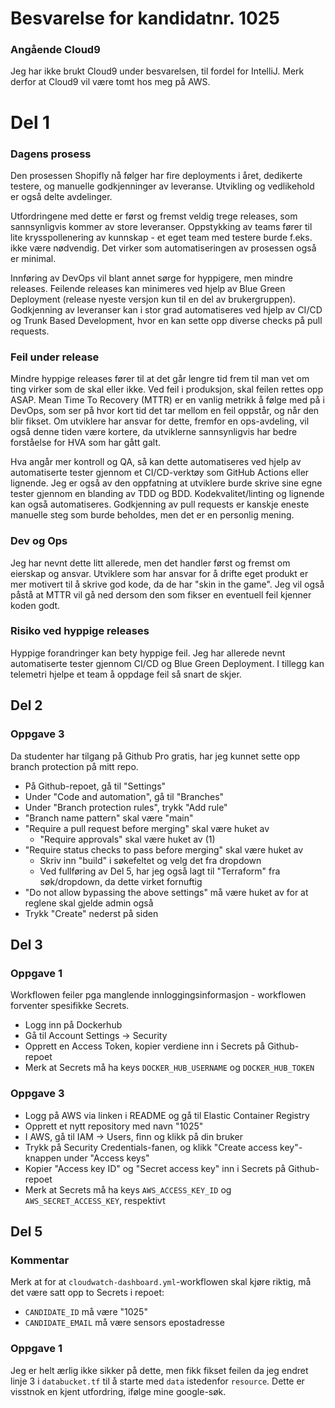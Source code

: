 # Besvarelse for kandidatnr. 1025

### Angående Cloud9
Jeg har ikke brukt Cloud9 under besvarelsen, til fordel for IntelliJ. Merk derfor at Cloud9 vil være tomt hos meg på
AWS.

# Del 1

### Dagens prosess
Den prosessen Shopifly nå følger har fire deployments i året, dedikerte testere, og manuelle godkjenninger av leveranse.
Utvikling og vedlikehold er også delte avdelinger.

Utfordringene med dette er først og fremst veldig trege releases, som sannsynligvis kommer av store leveranser.
Oppstykking av teams fører til lite krysspollenering av kunnskap - et eget team med testere burde f.eks. ikke være
nødvendig. Det virker som automatiseringen av prosessen også er minimal.

Innføring av DevOps vil blant annet sørge for hyppigere, men mindre releases. Feilende releases kan minimeres ved  hjelp
av Blue Green Deployment (release nyeste versjon kun til en del av brukergruppen). Godkjenning av leveranser kan i stor
grad automatiseres ved hjelp av CI/CD og Trunk Based Development, hvor en kan sette opp diverse checks på pull requests.

### Feil under release
Mindre hyppige releases fører til at det går lengre tid frem til man vet om ting virker som de skal eller ikke. Ved feil
i produksjon, skal feilen rettes opp ASAP. Mean Time To Recovery (MTTR) er en vanlig metrikk å følge med på i DevOps,
som ser på hvor kort tid det tar mellom en feil oppstår, og når den blir fikset. Om utviklere har ansvar for dette,
fremfor en ops-avdeling, vil også denne tiden være kortere, da utviklerne sannsynligvis har bedre forståelse for HVA som
har gått galt.

Hva angår mer kontroll og QA, så kan dette automatiseres ved hjelp av automatiserte tester gjennom et CI/CD-verktøy som
GitHub Actions eller lignende. Jeg er også av den oppfatning at utviklere burde skrive sine egne tester gjennom en
blanding av TDD og BDD. Kodekvalitet/linting og lignende kan også automatiseres. Godkjenning av pull requests er kanskje
eneste manuelle steg som burde beholdes, men det er en personlig mening.

### Dev og Ops
Jeg har nevnt dette litt allerede, men det handler først og fremst om eierskap og ansvar. Utviklere som har ansvar for å
drifte eget produkt er mer motivert til å skrive god kode, da de har "skin in the game". Jeg vil også påstå at MTTR vil
gå ned dersom den som fikser en eventuell feil kjenner koden godt.

### Risiko ved hyppige releases
Hyppige forandringer kan bety hyppige feil. Jeg har allerede nevnt automatiserte tester gjennom CI/CD og Blue Green
Deployment. I tillegg kan telemetri hjelpe et team å oppdage feil så snart de skjer.

## Del 2

### Oppgave 3
Da studenter har tilgang på Github Pro gratis, har jeg kunnet sette opp branch protection på mitt repo.
* På Github-repoet, gå til "Settings"
* Under "Code and automation", gå til "Branches"
* Under "Branch protection rules", trykk "Add rule"
* "Branch name pattern" skal være "main"
* "Require a pull request before merging" skal være huket av
  * "Require approvals" skal være huket av (1)
* "Require status checks to pass before merging" skal være huket av
  * Skriv inn "build" i søkefeltet og velg det fra dropdown
  * Ved fullføring av Del 5, har jeg også lagt til "Terraform" fra søk/dropdown, da dette virket fornuftig
* "Do not allow bypassing the above settings" må være huket av for at reglene skal gjelde admin også
* Trykk "Create" nederst på siden

## Del 3

### Oppgave 1
Workflowen feiler pga manglende innloggingsinformasjon - workflowen forventer spesifikke Secrets.
* Logg inn på Dockerhub
* Gå til Account Settings -> Security
* Opprett en Access Token, kopier verdiene inn i Secrets på Github-repoet
* Merk at Secrets må ha keys `DOCKER_HUB_USERNAME` og `DOCKER_HUB_TOKEN`

### Oppgave 3
* Logg på AWS via linken i README og gå til Elastic Container Registry
* Opprett et nytt repository med navn "1025"
* I AWS, gå til IAM -> Users, finn og klikk på din bruker
* Trykk på Security Credentials-fanen, og klikk "Create access key"-knappen under "Access keys"
* Kopier "Access key ID" og "Secret access key" inn i Secrets på Github-repoet
* Merk at Secrets må ha keys `AWS_ACCESS_KEY_ID` og `AWS_SECRET_ACCESS_KEY`, respektivt

## Del 5

### Kommentar
Merk at for at `cloudwatch-dashboard.yml`-workflowen skal kjøre riktig, må det være satt opp to Secrets i repoet:
* `CANDIDATE_ID` må være "1025"
* `CANDIDATE_EMAIL` må være sensors epostadresse

### Oppgave 1
Jeg er helt ærlig ikke sikker på dette, men fikk fikset feilen da jeg endret linje 3 i `databucket.tf` til å starte med
`data` istedenfor `resource`. Dette er visstnok en kjent utfordring, ifølge mine google-søk.